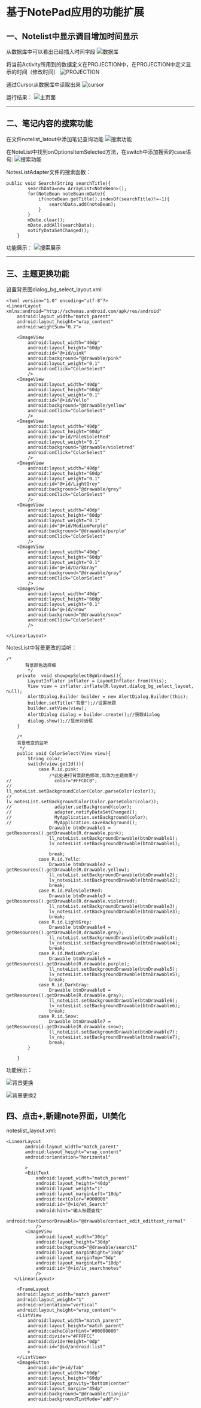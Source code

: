 # 基于NotePad应用的功能扩展
##  一、Notelist中显示调目增加时间显示

从数据库中可以看出已经插入时间字段
![数据库](https://img-blog.csdnimg.cn/20190519225724472.png?x-oss-process=image/watermark,type_ZmFuZ3poZW5naGVpdGk,shadow_10,text_aHR0cHM6Ly9ibG9nLmNzZG4ubmV0L2JlbHRv,size_16,color_FFFFFF,t_70)


将当前Activity所用到的数据定义在PROJECTION中，在PROJECTION中定义显示的时间（修改时间）
![PROJECTION](https://img-blog.csdnimg.cn/20190520115518439.png?x-oss-process=image/watermark,type_ZmFuZ3poZW5naGVpdGk,shadow_10,text_aHR0cHM6Ly9ibG9nLmNzZG4ubmV0L2JlbHRv,size_16,color_FFFFFF,t_70)

通过Cursor从数据库中读取出来
![cursor](https://img-blog.csdnimg.cn/20190520115605621.png?x-oss-process=image/watermark,type_ZmFuZ3poZW5naGVpdGk,shadow_10,text_aHR0cHM6Ly9ibG9nLmNzZG4ubmV0L2JlbHRv,size_16,color_FFFFFF,t_70)

运行结果：
![主页面](https://img-blog.csdnimg.cn/20190520115707995.png?x-oss-process=image/watermark,type_ZmFuZ3poZW5naGVpdGk,shadow_10,text_aHR0cHM6Ly9ibG9nLmNzZG4ubmV0L2JlbHRv,size_16,color_FFFFFF,t_70)

---

## 二、笔记内容的搜索功能

在文件notelist_latout中添加笔记查询功能
![搜索功能](https://img-blog.csdnimg.cn/20190520120048957.png?x-oss-process=image/watermark,type_ZmFuZ3poZW5naGVpdGk,shadow_10,text_aHR0cHM6Ly9ibG9nLmNzZG4ubmV0L2JlbHRv,size_16,color_FFFFFF,t_70)

在NoteList中找到onOptionsItemSelected方法，在switch中添加搜索的case语句:
![搜索功能](https://img-blog.csdnimg.cn/20190520120211503.png?x-oss-process=image/watermark,type_ZmFuZ3poZW5naGVpdGk,shadow_10,text_aHR0cHM6Ly9ibG9nLmNzZG4ubmV0L2JlbHRv,size_16,color_FFFFFF,t_70)

NotesListAdapter文件的搜索函数：

```
public void Search(String searchTitle){
        searchData=new ArrayList<NoteBean>();
        for(NoteBean noteBean:mDate){
            if(noteBean.getTitle().indexOf(searchTitle)!=-1){
                searchData.add(noteBean);
            }
        }
        mDate.clear();
        mDate.addAll(searchData);
        notifyDataSetChanged();
    }
```

功能展示：
![搜索展示](https://img-blog.csdnimg.cn/20190520120915827.png?x-oss-process=image/watermark,type_ZmFuZ3poZW5naGVpdGk,shadow_10,text_aHR0cHM6Ly9ibG9nLmNzZG4ubmV0L2JlbHRv,size_16,color_FFFFFF,t_70)

---

## 三、主题更换功能

设置背景图dialog_bg_select_layout.xml:

```
<?xml version="1.0" encoding="utf-8"?>
<LinearLayout xmlns:android="http://schemas.android.com/apk/res/android"
    android:layout_width="match_parent"
    android:layout_height="wrap_content"
    android:weightSum="0.7">

    <ImageView
        android:layout_width="40dp"
        android:layout_height="60dp"
        android:id="@+id/pink"
        android:background="@drawable/pink"
        android:layout_weight="0.1"
        android:onClick="ColorSelect"
        />
    <ImageView
        android:layout_width="40dp"
        android:layout_height="60dp"
        android:layout_weight="0.1"
        android:id="@+id/Yello"
        android:background="@drawable/yellow"
        android:onClick="ColorSelect"
        />
    <ImageView
        android:layout_width="40dp"
        android:layout_height="60dp"
        android:id="@+id/PaleVioletRed"
        android:layout_weight="0.1"
        android:background="@drawable/violetred"
        android:onClick="ColorSelect"
        />
    <ImageView
        android:layout_width="40dp"
        android:layout_height="60dp"
        android:layout_weight="0.1"
        android:id="@+id/LightGrey"
        android:background="@drawable/grey"
        android:onClick="ColorSelect"
        />
    <ImageView
        android:layout_width="40dp"
        android:layout_height="60dp"
        android:layout_weight="0.1"
        android:id="@+id/MediumPurple"
        android:background="@drawable/purple"
        android:onClick="ColorSelect"
        />
    <ImageView
        android:layout_width="40dp"
        android:layout_height="60dp"
        android:layout_weight="0.1"
        android:id="@+id/DarkGray"
        android:background="@drawable/gray"
        android:onClick="ColorSelect"
        />
    <ImageView
        android:layout_width="40dp"
        android:layout_height="60dp"
        android:layout_weight="0.1"
        android:id="@+id/Snow"
        android:background="@drawable/snow"
        android:onClick="ColorSelect"
        />

</LinearLayout>
```

NotesList中背景更改的监听：

```
/*
       背景颜色选择框
        */
    private  void showpopSelectBgWindows(){
        LayoutInflater inflater = LayoutInflater.from(this);
        View view = inflater.inflate(R.layout.dialog_bg_select_layout, null);
        AlertDialog.Builder builder = new AlertDialog.Builder(this);
        builder.setTitle("背景");//设置标题
        builder.setView(view);
        AlertDialog dialog = builder.create();//获取dialog
        dialog.show();//显示对话框
    }

    /*
    背景改变的监听
     */
    public void ColorSelect(View view){
        String color;
        switch(view.getId()){
            case R.id.pink:
                /*此处进行背景颜色修改,后改为主题效果*/
//                color="#FFC0CB";
//                ll_noteList.setBackgroundColor(Color.parseColor(color));
//                lv_notesList.setBackgroundColor(Color.parseColor(color));
//                adapter.setBackground(color);
//                adapter.notifyDataSetChanged();
//                MyApplication.setBackground(color);
//                MyApplication.saveBackground();
                Drawable btnDrawable1 = getResources().getDrawable(R.drawable.pink);
                ll_noteList.setBackgroundDrawable(btnDrawable1);
                lv_notesList.setBackgroundDrawable(btnDrawable1);

                break;
            case R.id.Yello:
                Drawable btnDrawable2 = getResources().getDrawable(R.drawable.yellow);
                ll_noteList.setBackgroundDrawable(btnDrawable2);
                lv_notesList.setBackgroundDrawable(btnDrawable2);
                break;
            case R.id.PaleVioletRed:
                Drawable btnDrawable3 = getResources().getDrawable(R.drawable.violetred);
                ll_noteList.setBackgroundDrawable(btnDrawable3);
                lv_notesList.setBackgroundDrawable(btnDrawable3);
                break;
            case R.id.LightGrey:
                Drawable btnDrawable4 = getResources().getDrawable(R.drawable.grey);
                ll_noteList.setBackgroundDrawable(btnDrawable4);
                lv_notesList.setBackgroundDrawable(btnDrawable4);
                break;
            case R.id.MediumPurple:
                Drawable btnDrawable5 = getResources().getDrawable(R.drawable.purple);
                ll_noteList.setBackgroundDrawable(btnDrawable5);
                lv_notesList.setBackgroundDrawable(btnDrawable5);
                break;
            case R.id.DarkGray:
                Drawable btnDrawable6 = getResources().getDrawable(R.drawable.gray);
                ll_noteList.setBackgroundDrawable(btnDrawable6);
                lv_notesList.setBackgroundDrawable(btnDrawable6);
                break;
            case R.id.Snow:
                Drawable btnDrawable7 = getResources().getDrawable(R.drawable.snow);
                ll_noteList.setBackgroundDrawable(btnDrawable7);
                lv_notesList.setBackgroundDrawable(btnDrawable7);
                break;
        }

    }
```

功能展示：

![背景更换](https://img-blog.csdnimg.cn/20190520135838750.png?x-oss-process=image/watermark,type_ZmFuZ3poZW5naGVpdGk,shadow_10,text_aHR0cHM6Ly9ibG9nLmNzZG4ubmV0L2JlbHRv,size_16,color_FFFFFF,t_70)

![背景更换2](https://img-blog.csdnimg.cn/20190520135902739.png?x-oss-process=image/watermark,type_ZmFuZ3poZW5naGVpdGk,shadow_10,text_aHR0cHM6Ly9ibG9nLmNzZG4ubmV0L2JlbHRv,size_16,color_FFFFFF,t_70)

## 四、点击+,新建note界面，UI美化

noteslist_layout.xml:

```
<LinearLayout
       android:layout_width="match_parent"
       android:layout_height="wrap_content"
       android:orientation="horizontal"

       >
       <EditText
           android:layout_width="match_parent"
           android:layout_height="40dp"
           android:layout_weight="1"
           android:layout_marginLeft="10dp"
           android:textColor="#000000"
           android:id="@+id/et_Search"
           android:hint="输入标题查找"
           android:textCursorDrawable="@drawable/contact_edit_edittext_normal"
           />
       <ImageView
           android:layout_width="30dp"
           android:layout_height="30dp"
           android:background="@drawable/search1"
           android:layout_marginRight="10dp"
           android:layout_marginTop="5dp"
           android:layout_marginLeft="10dp"
           android:id="@+id/iv_searchnotes"
           />
   </LinearLayout>

    <FrameLayout
    android:layout_width="match_parent"
    android:layout_weight="1"
    android:orientation="vertical"
    android:layout_height="wrap_content">
    <ListView
        android:layout_width="match_parent"
        android:layout_height="match_parent"
        android:cacheColorHint="#00000000"
        android:divider="#FFFFCC"
        android:dividerHeight="0dp"
        android:id="@id/android:list"
        >
    </ListView>
    <ImageButton
        android:id="@+id/fab"
        android:layout_width="60dp"
        android:layout_height="60dp"
        android:layout_gravity="bottom|center"
        android:layout_margin="45dp"
        android:background="@drawable/tianjia"
        android:backgroundTintMode="add"/>
```
